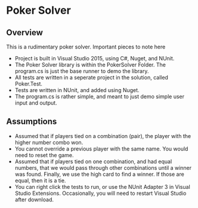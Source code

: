 # Poker Solver

## Overview
This is a rudimentary poker solver. Important pieces to note here
* Project is built in Visual Studio 2015, using C#, Nuget, and NUnit.
* The Poker Solver library is within the PokerSolver Folder. The program.cs is just the base runner 
to demo the library.
* All tests are written in a seperate project in the solution, called Poker.Test.
* Tests are written in NUnit, and added using Nuget.
* The program.cs is rather simple, and meant to just demo simple user input and output.

## Assumptions
* Assumed that if players tied on a combination (pair), the player with the higher number combo won. 
* You cannot override a previous player with the same name. You would need to reset the game.
* Assumed that if players tied on one combination, and had equal numbers, that we would pass through other combinations until a winner was found. Finally, we use the high card to find a winner. If those are equal, then it is a tie.
* You can right click the tests to run, or use the NUnit Adapter 3 in Visual Studio Extensions. Occasionally, you will need to restart Visual Studio after download.
